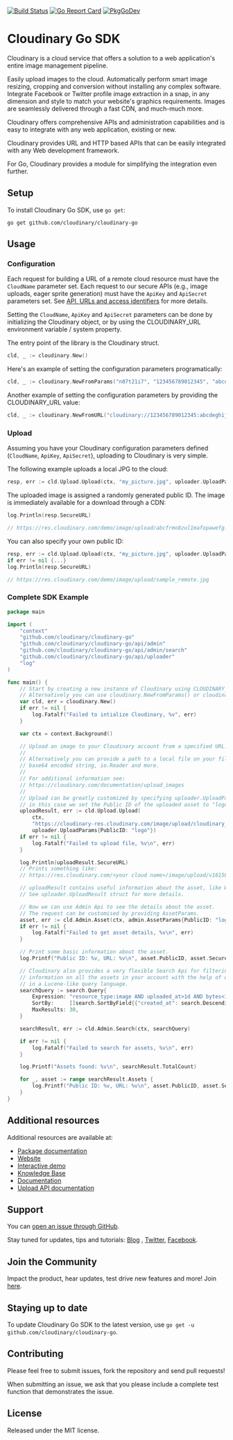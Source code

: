 [![Build Status](https://travis-ci.com/cloudinary/cloudinary-go.svg)](https://travis-ci.com/cloudinary/cloudinary-go) 
[![Go Report Card](https://goreportcard.com/badge/github.com/cloudinary/cloudinary-go)](https://goreportcard.com/report/github.com/cloudinary/cloudinary-go) 
[![PkgGoDev](https://pkg.go.dev/badge/github.com/cloudinary/cloudinary-go)](https://pkg.go.dev/github.com/cloudinary/cloudinary-go)

Cloudinary Go SDK
==========

Cloudinary is a cloud service that offers a solution to a web application's entire image management pipeline.

Easily upload images to the cloud. Automatically perform smart image resizing, cropping and conversion without
installing any complex software. Integrate Facebook or Twitter profile image extraction in a snap, in any dimension and
style to match your website's graphics requirements. Images are seamlessly delivered through a fast CDN, and much-much
more.

Cloudinary offers comprehensive APIs and administration capabilities and is easy to integrate with any web application,
existing or new.

Cloudinary provides URL and HTTP based APIs that can be easily integrated with any Web development framework.

For Go, Cloudinary provides a module for simplifying the integration even further.

## Setup ######################################################################

To install Cloudinary Go SDK, use `go get`:

```
go get github.com/cloudinary/cloudinary-go
```

## Usage

### Configuration

Each request for building a URL of a remote cloud resource must have the `CloudName` parameter set. Each request to our
secure APIs (e.g., image uploads, eager sprite generation) must have the `ApiKey` and `ApiSecret` parameters set.
See [API, URLs and access identifiers](http://cloudinary.com/documentation/api_and_access_identifiers) for more details.

Setting the `CloudName`, `ApiKey` and `ApiSecret` parameters can be done by initializing the Cloudinary object, or by
using the CLOUDINARY_URL environment variable / system property.

The entry point of the library is the Cloudinary struct.
```go
cld, _ := cloudinary.New()
```
Here's an example of setting the configuration parameters programatically:
```go
cld, _ := cloudinary.NewFromParams("n07t21i7", "123456789012345", "abcdeghijklmnopqrstuvwxyz12")
```
Another example of setting the configuration parameters by providing the CLOUDINARY_URL value:
```go
cld, _ := cloudinary.NewFromURL("cloudinary://123456789012345:abcdeghijklmnopqrstuvwxyz12@n07t21i7")
```
### Upload

Assuming you have your Cloudinary configuration parameters defined (`CloudName`, `ApiKey`, `ApiSecret`), uploading to
Cloudinary is very simple.

The following example uploads a local JPG to the cloud:

```go
resp, err := cld.Upload.Upload(ctx, "my_picture.jpg", uploader.UploadParams{})
```

The uploaded image is assigned a randomly generated public ID. The image is immediately available for a download through
a CDN:

```go
log.Println(resp.SecureURL)

// https://res.cloudinary.com/demo/image/upload/abcfrmo8zul1mafopawefg.jpg
```

You can also specify your own public ID:

```go
resp, err := cld.Upload.Upload(ctx, "my_picture.jpg", uploader.UploadParams{PublicID: "sample_remote"});
if err != nil {...}
log.Println(resp.SecureURL)

// https://res.cloudinary.com/demo/image/upload/sample_remote.jpg
```

### Complete SDK Example
```go
package main

import (
	"context"
	"github.com/cloudinary/cloudinary-go"
	"github.com/cloudinary/cloudinary-go/api/admin"
	"github.com/cloudinary/cloudinary-go/api/admin/search"
	"github.com/cloudinary/cloudinary-go/api/uploader"
	"log"
)

func main() {
	// Start by creating a new instance of Cloudinary using CLOUDINARY_URL environment variable.
	// Alternatively you can use cloudinary.NewFromParams() or cloudinary.NewFromUrl().
	var cld, err = cloudinary.New()
	if err != nil {
		log.Fatalf("Failed to intialize Cloudinary, %v", err)
	}

	var ctx = context.Background()

	// Upload an image to your Cloudinary account from a specified URL.
	//
	// Alternatively you can provide a path to a local file on your filesystem,
	// base64 encoded string, io.Reader and more.
	//
	// For additional information see:
	// https://cloudinary.com/documentation/upload_images
	//
	// Upload can be greatly customized by specifying uploader.UploadParams,
	// in this case we set the Public ID of the uploaded asset to "logo".
	uploadResult, err := cld.Upload.Upload(
		ctx,
		"https://cloudinary-res.cloudinary.com/image/upload/cloudinary_logo.png",
		uploader.UploadParams{PublicID: "logo"})
	if err != nil {
		log.Fatalf("Failed to upload file, %v\n", err)
	}

	log.Println(uploadResult.SecureURL)
	// Prints something like:
	// https://res.cloudinary.com/<your cloud name>/image/upload/v1615875158/logo.png

	// uploadResult contains useful information about the asset, like Width, Height, Format, etc.
	// See uploader.UploadResult struct for more details.

	// Now we can use Admin Api to see the details about the asset.
	// The request can be customised by providing AssetParams.
	asset, err := cld.Admin.Asset(ctx, admin.AssetParams{PublicID: "logo"})
	if err != nil {
		log.Fatalf("Failed to get asset details, %v\n", err)
	}

	// Print some basic information about the asset.
	log.Printf("Public ID: %v, URL: %v\n", asset.PublicID, asset.SecureURL)

	// Cloudinary also provides a very flexible Search Api for filtering and retrieving
	// information on all the assets in your account with the help of query expressions
	// in a Lucene-like query language.
	searchQuery := search.Query{
		Expression: "resource_type:image AND uploaded_at>1d AND bytes<1m",
		SortBy:     []search.SortByField{{"created_at": search.Descending}},
		MaxResults: 30,
	}

	searchResult, err := cld.Admin.Search(ctx, searchQuery)

	if err != nil {
		log.Fatalf("Failed to search for assets, %v\n", err)
	}

	log.Printf("Assets found: %v\n", searchResult.TotalCount)

	for _, asset := range searchResult.Assets {
		log.Printf("Public ID: %v, URL: %v\n", asset.PublicID, asset.SecureURL)
	}
}

```

## Additional resources ##########################################################

Additional resources are available at:

* [Package documentation](https://pkg.go.dev/github.com/cloudinary/cloudinary-go)
* [Website](https://cloudinary.com)
* [Interactive demo](https://demo.cloudinary.com/default)
* [Knowledge Base](https://support.cloudinary.com/hc/en-us)
* [Documentation](https://cloudinary.com/documentation)
* [Upload API documentation](https://cloudinary.com/documentation/upload_images)

## Support

You can [open an issue through GitHub](https://github.com/cloudinary/cloudinary-go/issues).

Stay tuned for updates, tips and tutorials: [Blog](https://cloudinary.com/blog)
, [Twitter](https://twitter.com/cloudinary), [Facebook](https://www.facebook.com/Cloudinary).

## Join the Community ###########################################################

Impact the product, hear updates, test drive new features and more!
Join [here](https://www.facebook.com/groups/CloudinaryCommunity).

## Staying up to date  ##########################################################

To update Cloudinary Go SDK to the latest version, use `go get -u github.com/cloudinary/cloudinary-go`.

## Contributing  ################################################################

Please feel free to submit issues, fork the repository and send pull requests!

When submitting an issue, we ask that you please include a complete test function that demonstrates the issue.

## License ######################################################################

Released under the MIT license. 
